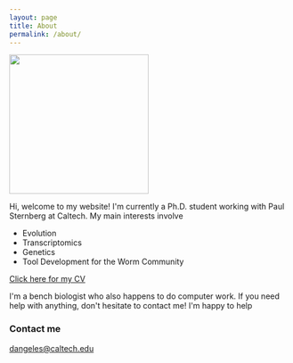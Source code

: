 ```yaml
---
layout: page
title: About
permalink: /about/
---
```

<!-- ![photo of David Angeles-Albores](https://dangeles.github.io/images/us.jpg) -->
<img id="photo_of_me_with_others" src="https://dangeles.github.io/images/us.jpg" width="250" class="rotate180">

Hi, welcome to my website! I'm currently a Ph.D. student working with Paul Sternberg at Caltech. My main interests involve

 * Evolution
 * Transcriptomics
 * Genetics
 * Tool Development for the Worm Community

[Click here for my CV](https://dangeles.github.io/cv.pdf)

I'm a bench biologist who also happens to do computer work. If you need help with anything, don't hesitate to contact me! I'm happy to help

### Contact me

[dangeles@caltech.edu](mailto:dangeles@caltech.edu)
